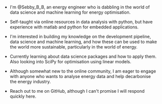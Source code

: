 - I'm @Sebby_B_B, an energy engineer who is dabbling in the world of data science and machine learning for energy optimisation.
- Self-taught via online resources in data analysis with python, but have experience with matlab and python for embedded applications.

- I'm interested in building my knowledge on the development pipeline, data science and machine learning, and how these can be used to make the world more sustainable, particularly in the world of energy.
 
- Currently learning about data science packages and how to apply them. Also looking into SciPy for optimisation using linear models.

- Although somewhat new to the online community, I am eager to engage with anyone who wants to analyse energy data and help decarbonise the energy industry.

- Reach out to me on GitHub, although I can't promise I will respond quickly here.
